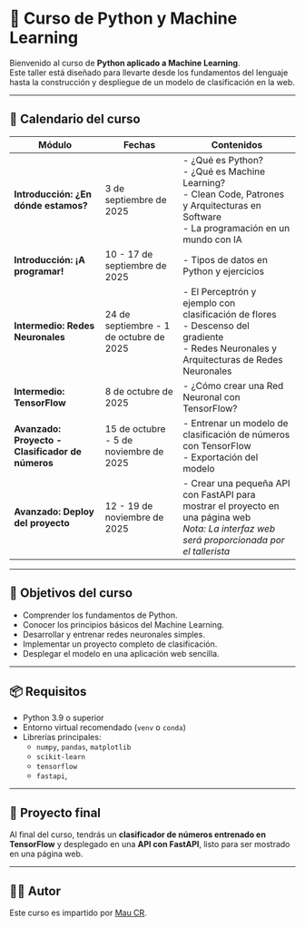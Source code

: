 # 🐍 Curso de Python y Machine Learning

Bienvenido al curso de **Python aplicado a Machine Learning**.  
Este taller está diseñado para llevarte desde los fundamentos del lenguaje hasta la construcción y despliegue de un modelo de clasificación en la web.  

---

## 📅 Calendario del curso

| Módulo | Fechas | Contenidos |
|--------|--------|------------|
| **Introducción: ¿En dónde estamos?** | 3 de septiembre de 2025 | - ¿Qué es Python?<br>- ¿Qué es Machine Learning?<br>- Clean Code, Patrones y Arquitecturas en Software<br>- La programación en un mundo con IA |
| **Introducción: ¡A programar!** | 10 - 17 de septiembre de 2025 | - Tipos de datos en Python y ejercicios |
| **Intermedio: Redes Neuronales** | 24 de septiembre - 1 de octubre de 2025 | - El Perceptrón y ejemplo con clasificación de flores<br>- Descenso del gradiente<br>- Redes Neuronales y Arquitecturas de Redes Neuronales |
| **Intermedio: TensorFlow** | 8 de octubre de 2025 | - ¿Cómo crear una Red Neuronal con TensorFlow? |
| **Avanzado: Proyecto - Clasificador de números** | 15 de octubre - 5 de noviembre de 2025 | - Entrenar un modelo de clasificación de números con TensorFlow<br>- Exportación del modelo |
| **Avanzado: Deploy del proyecto** | 12 - 19 de noviembre de 2025 | - Crear una pequeña API con FastAPI para mostrar el proyecto en una página web<br>_Nota: La interfaz web será proporcionada por el tallerista_ |

---

## 🎯 Objetivos del curso
- Comprender los fundamentos de Python.  
- Conocer los principios básicos del Machine Learning.  
- Desarrollar y entrenar redes neuronales simples.  
- Implementar un proyecto completo de clasificación.  
- Desplegar el modelo en una aplicación web sencilla.  

---

## 📦 Requisitos
- Python 3.9 o superior  
- Entorno virtual recomendado (`venv` o `conda`)  
- Librerías principales:  
  - `numpy`, `pandas`, `matplotlib`  
  - `scikit-learn`
  - `tensorflow`  
  - `fastapi`,

---

## 📌 Proyecto final
Al final del curso, tendrás un **clasificador de números entrenado en TensorFlow** y desplegado en una **API con FastAPI**, listo para ser mostrado en una página web.  

---

## 👨‍🏫 Autor
Este curso es impartido por [Mau CR](https://github.com/Mauriciocr207).  
